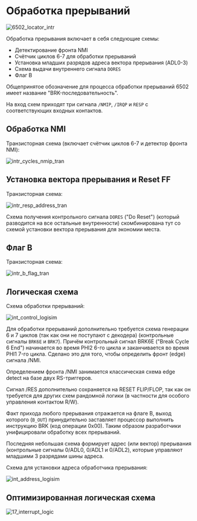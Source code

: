 # Обработка прерываний

![6502_locator_intr](/BreakingNESWiki/imgstore/6502/6502_locator_intr.jpg)

Обработка прерывания включает в себя следующие схемы:
- Детектирование фронта NMI
- Счётчик циклов 6-7 для обработки прерываний
- Установка младших разрядов адреса вектора прерывания (ADL0-3)
- Схема выдачи внутреннего сигнала `DORES`
- Флаг B

Общепринятое обозначение для процесса обработки прерываний 6502 имеет название "BRK-последовательность".

На вход схем приходят три сигнала `/NMIP`, `/IRQP` и `RESP` с соответствующих входных контактов.

## Обработка NMI

Транзисторная схема (включает счётчик циклов 6-7 и детектор фронта NMI):

![intr_cycles_nmip_tran](/BreakingNESWiki/imgstore/6502/intr_cycles_nmip_tran.jpg)

## Установка вектора прерывания и Reset FF

Транзисторная схема:

![intr_resp_address_tran](/BreakingNESWiki/imgstore/6502/intr_resp_address_tran.jpg)

Схема получения контрольного сигнала `DORES` ("Do Reset") (который разводится на все остальные внутренности) скомбинирована тут со схемой установки вектора прерывания для экономии места.

## Флаг B

Транзисторная схема:

![intr_b_flag_tran](/BreakingNESWiki/imgstore/6502/intr_b_flag_tran.jpg)

## Логическая схема

Схема обработки прерываний:

![int_control_logisim](/BreakingNESWiki/imgstore/logisim/int_control_logisim.jpg)

Для обработки прерываний дополнительно требуется схема генерации 6 и 7 циклов (так как они не поступают с декодера) (контрольные сигналы `BRK6E` и `BRK7`). Причём контрольный сигнал BRK6E ("Break Cycle 6 End") начинается во время PHI2 6-го цикла и заканчивается во время PHI1 7-го цикла. Сделано это для того, чтобы определить фронт (edge) сигнала /NMI.

Определением фронта /NMI занимается классическая схема edge detect на базе двух RS-триггеров.

Сигнал /RES дополнительно сохраняется на RESET FLIP/FLOP, так как он требуется для других схем рандомной логики (в частности для особого управления контактом R/W).

Факт прихода любого прерывания отражается на флаге B, выход которого (`B_OUT`) принудительно заставляет процессор выполнить инструкцию BRK (код операции 0x00). Таким образом разработчики унифицировали обработку всех прерываний.

Последняя небольшая схема формирует адрес (или вектор) прерывания (контрольные сигналы 0/ADL0, 0/ADL1 и 0/ADL2), которые управляют младшими 3 разрядами шины адреса.

Схема для установки адреса обработчика прерывания:

![int_address_logisim](/BreakingNESWiki/imgstore/logisim/int_address_logisim.jpg)

## Оптимизированная логическая схема

![17_interrupt_logic](/BreakingNESWiki/imgstore/6502/ttlworks/17_interrupt_logic.png)
